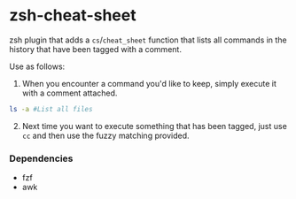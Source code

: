 # zsh-cheat-sheet

zsh plugin that adds a `cs`/`cheat_sheet` function that lists all commands in the history that have been tagged with a comment.

Use as follows:

1. When you encounter a command you'd like to keep, simply execute it with a comment attached.

```sh
ls -a #List all files
```

2. Next time you want to execute something that has been tagged, just use `cc` and then use the fuzzy matching provided.

### Dependencies
- fzf
- awk
